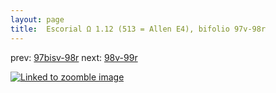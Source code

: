 ```yaml
---
layout: page
title:  Escorial Ω 1.12 (513 = Allen E4), bifolio 97v-98r
---
```


prev: [97bisv-98r](../97bisv-98r/) next: [98v-99r](../98v-99r/)



[![Linked to zoomble image](http://www.homermultitext.org/iipsrv?IIIF=/project/homer/pyramidal/deepzoom/hmt/e3bifolio/v1/E3_97v_98r.tif/full/2000,/0/default.jpg)](http://www.homermultitext.org/ict2/?urn=urn:cite2:hmt:e3bifolio.v1:E3_97v_98r)

